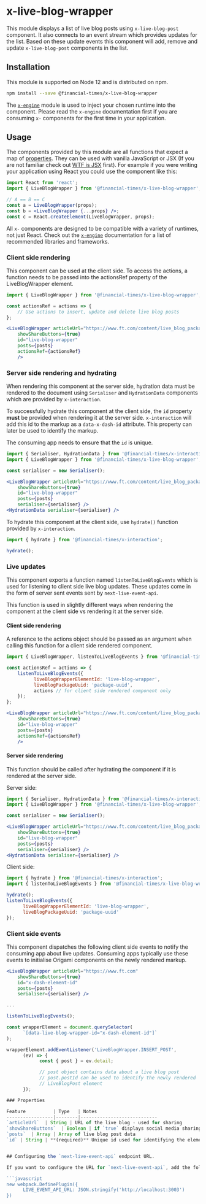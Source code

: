# x-live-blog-wrapper

This module displays a list of live blog posts using `x-live-blog-post` component. It also connects to an event stream which provides updates for the list. Based on these update events this component will add, remove and update `x-live-blog-post` components in the list.


## Installation

This module is supported on Node 12 and is distributed on npm.

```bash
npm install --save @financial-times/x-live-blog-wrapper
```

The [`x-engine`][engine] module is used to inject your chosen runtime into the component. Please read the `x-engine` documentation first if you are consuming `x-` components for the first time in your application.

[engine]: https://github.com/Financial-Times/x-dash/tree/master/packages/x-engine


## Usage

The components provided by this module are all functions that expect a map of [properties](#properties). They can be used with vanilla JavaScript or JSX (If you are not familiar check out [WTF is JSX][jsx-wtf] first). For example if you were writing your application using React you could use the component like this:

```jsx
import React from 'react';
import { LiveBlogWrapper } from '@financial-times/x-live-blog-wrapper';

// A == B == C
const a = LiveBlogWrapper(props);
const b = <LiveBlogWrapper {...props} />;
const c = React.createElement(LiveBlogWrapper, props);
```

All `x-` components are designed to be compatible with a variety of runtimes, not just React. Check out the [`x-engine`][engine] documentation for a list of recommended libraries and frameworks.

[jsx-wtf]: https://jasonformat.com/wtf-is-jsx/

### Client side rendering
This component can be used at the client side. To access the actions, a function needs to be passed into the actionsRef property of the LiveBlogWrapper element.

```jsx
import { LiveBlogWrapper } from '@financial-times/x-live-blog-wrapper';

const actionsRef = actions => {
    // Use actions to insert, update and delete live blog posts
};

<LiveBlogWrapper articleUrl="https://www.ft.com/content/live_blog_package_uuid"
    showShareButtons={true}
    id="live-blog-wrapper"
    posts={posts}
    actionsRef={actionsRef}
    />
```

### Server side rendering and hydrating
When rendering this component at the server side, hydration data must be rendered to the document using `Serialiser` and `HydrationData` components which are provided by `x-interaction`.

To successfully hydrate this component at the client side, the `id` property **must** be provided when rendering it at the server side. `x-interaction` will add this id to the markup as a `data-x-dash-id` attribute. This property can later be used to identify the markup.

The consuming app needs to ensure that the `id` is unique.

```jsx
import { Serialiser, HydrationData } from '@financial-times/x-interaction';
import { LiveBlogWrapper } from '@financial-times/x-live-blog-wrapper';

const serialiser = new Serialiser();

<LiveBlogWrapper articleUrl="https://www.ft.com/content/live_blog_package_uuid"
    showShareButtons={true}
    id="live-blog-wrapper"
    posts={posts}
    serialiser={serialiser} />
<HydrationData serialiser={serialiser} />
```

To hydrate this component at the client side, use `hydrate()` function provided by `x-interaction`.

```js
import { hydrate } from '@financial-times/x-interaction';

hydrate();
```

### Live updates
This component exports a function named `listenToLiveBlogEvents` which is used for listening to client side live blog updates. These updates come in the form of server sent events sent by `next-live-event-api`.

This function is used in slightly different ways when rendering the component at the client side vs rendering it at the server side.

#### Client side rendering
A reference to the actions object should be passed as an argument when calling this function for a client side rendered component.
```jsx
import { LiveBlogWrapper, listenToLiveBlogEvents } from '@financial-times/x-live-blog-wrapper';

const actionsRef = actions => {
    listenToLiveBlogEvents({
          liveBlogWrapperElementId: 'live-blog-wrapper',
          liveBlogPackageUuid: 'package-uuid',
          actions // for client side rendered component only
    });
};

<LiveBlogWrapper articleUrl="https://www.ft.com/content/live_blog_package_uuid"
    showShareButtons={true}
    id="live-blog-wrapper"
    posts={posts}
    actionsRef={actionsRef}
    />
```

#### Server side rendering
This function should be called after hydrating the component if it is rendered at the server side.

Server side:
```jsx
import { Serialiser, HydrationData } from '@financial-times/x-interaction';
import { LiveBlogWrapper } from '@financial-times/x-live-blog-wrapper';

const serialiser = new Serialiser();

<LiveBlogWrapper articleUrl="https://www.ft.com/content/live_blog_package_uuid"
    showShareButtons={true}
    id="live-blog-wrapper"
    posts={posts}
    serialiser={serialiser} />
<HydrationData serialiser={serialiser} />
```

Client side:
```js
import { hydrate } from '@financial-times/x-interaction';
import { listenToLiveBlogEvents } from '@financial-times/x-live-blog-wrapper';

hydrate();
listenToLiveBlogEvents({
      liveBlogWrapperElementId: 'live-blog-wrapper',
      liveBlogPackageUuid: 'package-uuid'
});
```

### Client side events
This component dispatches the following client side events to notify the consuming app about live updates. Consuming apps typically use these events to initialise Origami components on the newly rendered markup.
```jsx
<LiveBlogWrapper articleUrl="https://www.ft.com"
    showShareButtons={true}
    id="x-dash-element-id"
    posts={posts}
    serialiser={serialiser} />
```

```js
...

listenToLiveBlogEvents();

const wrapperElement = document.querySelector(
      `[data-live-blog-wrapper-id="x-dash-element-id"]`
);

wrapperElement.addEventListener('LiveBlogWrapper.INSERT_POST',
      (ev) => {
            const { post } = ev.detail;

            // post object contains data about a live blog post
            // post.postId can be used to identify the newly rendered
            // LiveBlogPost element
      });

### Properties

Feature          | Type   | Notes
-----------------|--------|----------------------------
`articleUrl`  | String | URL of the live blog - used for sharing
`showShareButtons`  | Boolean | if `true` displays social media sharing buttons in posts
`posts`  | Array | Array of live blog post data
`id` | String | **(required)** Unique id used for identifying the element in the document.


## Configuring the `next-live-event-api` endpoint URL.

If you want to configure the URL for `next-live-event-api`, add the following plugin in your Webpack configuration file:

```javascript
new webpack.DefinePlugin({
      LIVE_EVENT_API_URL: JSON.stringify('http://localhost:3003')
})
```
